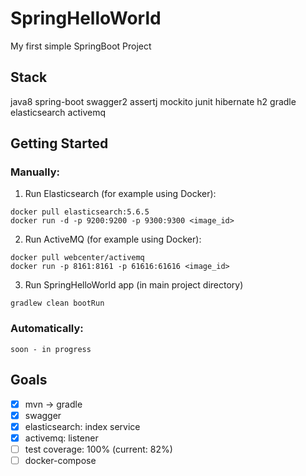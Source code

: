 # SpringHelloWorld

My first simple SpringBoot Project 

## Stack

java8
spring-boot
swagger2
assertj
mockito
junit
hibernate
h2
gradle
elasticsearch
activemq

## Getting Started

### Manually:

1) Run Elasticsearch (for example using Docker):
```
docker pull elasticsearch:5.6.5
docker run -d -p 9200:9200 -p 9300:9300 <image_id>
```
2) Run ActiveMQ (for example using Docker):
```
docker pull webcenter/activemq
docker run -p 8161:8161 -p 61616:61616 <image_id>
```
3) Run SpringHelloWorld app (in main project directory)
```
gradlew clean bootRun
```

### Automatically: 
```
soon - in progress
```

## Goals
- [x] mvn -> gradle
- [x] swagger
- [x] elasticsearch: index service
- [x] activemq: listener
- [ ] test coverage: 100% (current: 82%)
- [ ] docker-compose
